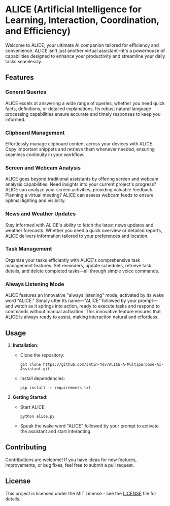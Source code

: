 # ALICE (Artificial Intelligence for Learning, Interaction, Coordination, and Efficiency)

Welcome to ALICE, your ultimate AI companion tailored for efficiency and convenience. ALICE isn't just another virtual assistant—it's a powerhouse of capabilities designed to enhance your productivity and streamline your daily tasks seamlessly.

## Features

### General Queries
ALICE excels at answering a wide range of queries, whether you need quick facts, definitions, or detailed explanations. Its robust natural language processing capabilities ensure accurate and timely responses to keep you informed.

### Clipboard Management
Effortlessly manage clipboard content across your devices with ALICE. Copy important snippets and retrieve them whenever needed, ensuring seamless continuity in your workflow.

### Screen and Webcam Analysis
ALICE goes beyond traditional assistants by offering screen and webcam analysis capabilities. Need insights into your current project's progress? ALICE can analyze your screen activities, providing valuable feedback. Planning a virtual meeting? ALICE can assess webcam feeds to ensure optimal lighting and visibility.

### News and Weather Updates
Stay informed with ALICE's ability to fetch the latest news updates and weather forecasts. Whether you need a quick overview or detailed reports, ALICE delivers information tailored to your preferences and location.

### Task Management
Organize your tasks efficiently with ALICE's comprehensive task management features. Set reminders, update schedules, retrieve task details, and delete completed tasks—all through simple voice commands.

### Always Listening Mode
ALICE features an innovative "always listening" mode, activated by its wake word "ALICE." Simply utter its name—"ALICE" followed by your prompt—and watch as it springs into action, ready to execute tasks and respond to commands without manual activation. This innovative feature ensures that ALICE is always ready to assist, making interaction natural and effortless.
## Usage

1. **Installation**:
   - Clone the repository:
     ```
     git clone https://github.com/Jatin-Ydv/ALICE-A-Multipurpose-AI-Assistant.git
     ```
   - Install dependencies:
     ```
     pip install -r requirements.txt
     ```

2. **Getting Started**:
   - Start ALICE:
     ```
     python alice.py
     ```
   - Speak the wake word "ALICE" followed by your prompt to activate the assistant and start interacting.

## Contributing

Contributions are welcome! If you have ideas for new features, improvements, or bug fixes, feel free to submit a pull request.

## License

This project is licensed under the MIT License - see the [LICENSE](LICENSE) file for details.
